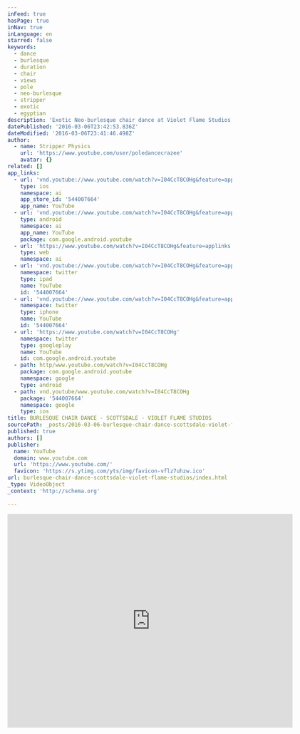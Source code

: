 ```yaml
---
inFeed: true
hasPage: true
inNav: true
inLanguage: en
starred: false
keywords:
  - dance
  - burlesque
  - duration
  - chair
  - views
  - pole
  - neo-burlesque
  - stripper
  - exotic
  - egyptian
description: 'Exotic Neo-burlesque chair dance at Violet Flame Studios is a sexy, sensual burlesque dance class that features the use of the famed burlesque dance prop, the chair. Versatile and easy for anyone to learn!'
datePublished: '2016-03-06T23:42:53.836Z'
dateModified: '2016-03-06T23:41:46.498Z'
author:
  - name: Stripper Physics
    url: 'https://www.youtube.com/user/poledancecrazee'
    avatar: {}
related: []
app_links:
  - url: 'vnd.youtube://www.youtube.com/watch?v=I04CcT8COHg&feature=applinks'
    type: ios
    namespace: ai
    app_store_id: '544007664'
    app_name: YouTube
  - url: 'vnd.youtube://www.youtube.com/watch?v=I04CcT8COHg&feature=applinks'
    type: android
    namespace: ai
    app_name: YouTube
    package: com.google.android.youtube
  - url: 'https://www.youtube.com/watch?v=I04CcT8COHg&feature=applinks'
    type: web
    namespace: ai
  - url: 'vnd.youtube://www.youtube.com/watch?v=I04CcT8COHg&feature=applinks'
    namespace: twitter
    type: ipad
    name: YouTube
    id: '544007664'
  - url: 'vnd.youtube://www.youtube.com/watch?v=I04CcT8COHg&feature=applinks'
    namespace: twitter
    type: iphone
    name: YouTube
    id: '544007664'
  - url: 'https://www.youtube.com/watch?v=I04CcT8COHg'
    namespace: twitter
    type: googleplay
    name: YouTube
    id: com.google.android.youtube
  - path: http/www.youtube.com/watch?v=I04CcT8COHg
    package: com.google.android.youtube
    namespace: google
    type: android
  - path: vnd.youtube/www.youtube.com/watch?v=I04CcT8COHg
    package: '544007664'
    namespace: google
    type: ios
title: BURLESQUE CHAIR DANCE - SCOTTSDALE - VIOLET FLAME STUDIOS
sourcePath: _posts/2016-03-06-burlesque-chair-dance-scottsdale-violet-flame-studios.md
published: true
authors: []
publisher:
  name: YouTube
  domain: www.youtube.com
  url: 'https://www.youtube.com/'
  favicon: 'https://s.ytimg.com/yts/img/favicon-vflz7uhzw.ico'
url: burlesque-chair-dance-scottsdale-violet-flame-studios/index.html
_type: VideoObject
_context: 'http://schema.org'

---
```

<iframe src="https://cdn.embedly.com/widgets/media.html?src=https%3A%2F%2Fwww.youtube.com%2Fembed%2FI04CcT8COHg%3Ffeature%3Doembed&amp;url=https%3A%2F%2Fwww.youtube.com%2Fwatch%3Fv%3DI04CcT8COHg&amp;image=https%3A%2F%2Fi.ytimg.com%2Fvi%2FI04CcT8COHg%2Fhqdefault.jpg&amp;key=b7d04c9b404c499eba89ee7072e1c4f7&amp;type=text%2Fhtml&amp;schema=youtube" width="640" height="480" scrolling="no" frameborder="0" allowfullscreen="allowfullscreen" style=""></iframe>